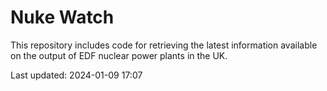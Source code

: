 # Nuke Watch

This repository includes code for retrieving the latest information available on the output of EDF nuclear power plants in the UK.

Last updated: 2024-01-09 17:07